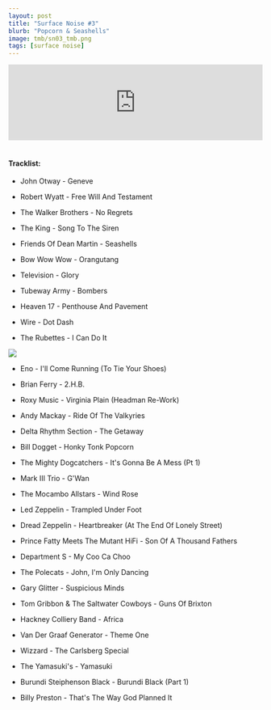 ```yaml
---
layout: post
title: "Surface Noise #3"
blurb: "Popcorn & Seashells"
image: tmb/sn03_tmb.png
tags: [surface noise]
---
```



<iframe scrolling="no" id="hearthis_at_track_3028694" width="100%" height="150" src="https://hearthis.at/embed/3028694/transparent_black/?hcolor=&color=&style=2&block_size=2&block_space=1&background=1&waveform=0&cover=0&autoplay=0&css=" frameborder="0" allowtransparency allow="autoplay"><p>Listen to <a href="https://hearthis.at/zerocc/surface-noise-3-28717/" target="_blank">Surface Noise #3 (28/7/17)</a> <span>by</span><a href="https://hearthis.at/zerocc/" target="_blank" >Zero</a> <span>on</span> <a href="https://hearthis.at/" target="_blank">hearthis.at</a></p></iframe>
&nbsp;

#### Tracklist:

- John Otway - Geneve
- Robert Wyatt - Free Will And Testament
- The Walker Brothers - No Regrets
- The King - Song To The Siren

- Friends Of Dean Martin - Seashells
- Bow Wow Wow - Orangutang
- Television - Glory

- Tubeway Army - Bombers
- Heaven 17 - Penthouse And Pavement
- Wire - Dot Dash
- The Rubettes - I Can Do It

![](https://4.bp.blogspot.com/-KseIEZs2ZlU/WbKl7mzsWII/AAAAAAAAA_A/4vePbeStHpchqUPpC2e8ksTbkFuEDnnCACLcBGAs/s1600/R-474824-1390062072-8351.jpeg.jpg)

- Eno - I'll Come Running (To Tie Your Shoes)
- Brian Ferry - 2.H.B.
- Roxy Music - Virginia Plain (Headman Re-Work)
- Andy Mackay - Ride Of The Valkyries

- Delta Rhythm Section - The Getaway
- Bill Dogget - Honky Tonk Popcorn
- The Mighty Dogcatchers - It's Gonna Be A Mess (Pt 1)
- Mark III Trio - G'Wan
- The Mocambo Allstars - Wind Rose

- Led Zeppelin - Trampled Under Foot
- Dread Zeppelin - Heartbreaker (At The End Of Lonely Street)
- Prince Fatty Meets The Mutant HiFi - Son Of A Thousand Fathers

- Department S - My Coo Ca Choo
- The Polecats - John, I'm Only Dancing
- Gary Glitter - Suspicious Minds
- Tom Gribbon & The Saltwater Cowboys - Guns Of Brixton
- Hackney Colliery Band - Africa

- Van Der Graaf Generator - Theme One
- Wizzard - The Carlsberg Special
- The Yamasuki's - Yamasuki
- Burundi Steiphenson Black - Burundi Black (Part 1)

- Billy Preston - That's The Way God Planned It